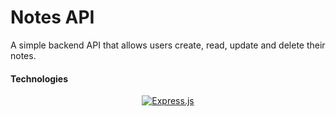 # Notes API

A simple backend API that allows users create, read, update and delete their notes.



#### Technologies
<div align="center">

  <a href="">![Express.js](https://img.shields.io/badge/express.js-%23404d59.svg?style=for-the-badge&logo=express&logoColor=%2361DAFB)</a>
  
</div>

